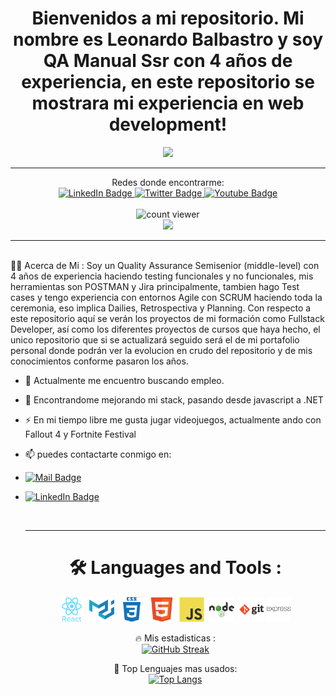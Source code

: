 <!--
**leobalbastro/leobalbastro** is a ✨ _special_ ✨ repository because its `README.md` (this file) appears on your GitHub profile.

Here are some ideas to get you started:

- 🔭 I’m currently working on ...
- 🌱 I’m currently learning ...
- 👯 I’m looking to collaborate on ...
- 🤔 I’m looking for help with ...
- 💬 Ask me about ...
- 📫 How to reach me: ...
- 😄 Pronouns: ...
- ⚡ Fun fact: ...
-->
<div align="center">
  <h1>Bienvenidos a mi repositorio. Mi nombre es Leonardo Balbastro y soy QA Manual Ssr con 4 años de experiencia, en este repositorio se mostrara mi experiencia en web development!</h1>
  <img src="https://i.giphy.com/media/v1.Y2lkPTc5MGI3NjExMnh5bHBmbnZ0dTJiNTc2dHY3c2YzMzFpdWJ5ajNsemF0cXppbDFwdyZlcD12MV9pbnRlcm5hbF9naWZfYnlfaWQmY3Q9cw/WUm2STzv0N5fl3ezyr/giphy.gif" width="100vw"/>
</div>
<hr>
<div id="badges" align="center">
  Redes donde encontrarme:<br>
  <a href="https://www.linkedin.com/in/leobalbastro/" target="_blank">
    <img src="https://img.shields.io/badge/LinkedIn-blue?style=for-the-badge&logo=linkedin&logoColor=white" alt="LinkedIn Badge"/>
  </a>
  <a href="https://x.com/leobalbastro" target="_blank">
    <img src="https://img.shields.io/badge/Twitter-black?style=for-the-badge&logo=x&logoColor=white" alt="Twitter Badge"/>
  </a>
  <a href="https://leonardonbalbastro.com.ar" target="_blank">
    <img src="https://img.shields.io/badge/Portfolio-purple?style=for-the-badge&logo=twitter&logoColor=white" alt="Youtube Badge"/>
  </a>
</div>
<br>
<div align="center">
  <img src="https://komarev.com/ghpvc/?username=leobalbastro&style=flat-square&color=blue" alt="count viewer" width="200vw"/>
</div>

<div align="center">
  <img src="https://i.giphy.com/media/v1.Y2lkPTc5MGI3NjExeDA2cHZrb3ZoMGgzYnFxMGV1b296cWl4cmR1OGJtenEzZ2NiMG9ocCZlcD12MV9pbnRlcm5hbF9naWZfYnlfaWQmY3Q9Zw/Dh5q0sShxgp13DwrvG/giphy.gif"/>
</div>
<hr>
<br>
👨‍💻 Acerca de Mi :
Soy un Quality Assurance Semisenior (middle-level) con 4 años de experiencia haciendo testing funcionales y no funcionales, mis herramientas son POSTMAN y Jira principalmente, tambien hago Test cases y tengo experiencia con entornos Agile con SCRUM haciendo toda la ceremonia, eso implica Dailies, Retrospectiva y Planning.
Con respecto a este repositorio aquí se verán los proyectos de mi formación como Fullstack Developer, así como los diferentes proyectos de cursos que haya hecho, el unico repositorio que si se actualizará seguido será el de mi portafolio personal donde podrán ver la evolucion en crudo del repositorio y de mis conocimientos conforme pasaron los años.

- :telescope: Actualmente me encuentro buscando empleo.

- :seedling: Encontrandome mejorando mi stack, pasando desde javascript a .NET

- :zap: En mi tiempo libre me gusta jugar videojuegos, actualmente ando con Fallout 4 y Fortnite Festival

- :mailbox: puedes contactarte conmigo en:
- [![Mail Badge](https://img.shields.io/badge/leobalbastro-white?style=flat&logo=Gmail&logoColor=red)](mailto:leobalbastro.arg@gmail.com)
- [![LinkedIn Badge](https://img.shields.io/badge/leobalbastro-blue?style=flat&logo=Linkedin&logoColor=white)](https://www.linkedin.com/in/leobalbastro/)

  <br>
  <hr>
  <div align="center">
  <h1>🛠️ Languages and Tools :</h1>
  <div align="center">
    <img src="https://github.com/devicons/devicon/blob/master/icons/react/react-original-wordmark.svg" title="React" alt="React" width="40" height="40"/>&nbsp;
    <img src="https://github.com/devicons/devicon/blob/master/icons/materialui/materialui-original.svg" title="Material UI" alt="Material UI" width="40" height="40"/>&nbsp;
    <img src="https://github.com/devicons/devicon/blob/master/icons/css3/css3-plain-wordmark.svg"  title="CSS3" alt="CSS" width="40" height="40"/>&nbsp;
    <img src="https://github.com/devicons/devicon/blob/master/icons/html5/html5-original.svg" title="HTML5" alt="HTML" width="40" height="40"/>&nbsp;
    <img src="https://github.com/devicons/devicon/blob/master/icons/javascript/javascript-original.svg" title="JavaScript" alt="JavaScript" width="40" height="40"/>&nbsp;
    <img src="https://github.com/devicons/devicon/blob/master/icons/nodejs/nodejs-original-wordmark.svg" title="NodeJS" alt="NodeJS" width="40" height="40"/>&nbsp;
    <img src="https://github.com/devicons/devicon/blob/master/icons/git/git-original-wordmark.svg" title="Git" **alt="Git" width="40" height="40"/>
    <img src="https://github.com/devicons/devicon/blob/master/icons/express/express-original-wordmark.svg" title="Express" **alt="Express" width="40" height="40"/>
  </div>

  :fire: Mis estadisticas : <br>
  [![GitHub Streak](http://github-readme-streak-stats.herokuapp.com?user=leobalbastro&theme=dark&background=000000)](https://git.io/streak-stats)

  🥇 Top Lenguajes mas usados: <br>
  [![Top Langs](https://github-readme-stats.vercel.app/api/top-langs/?username=leobalbastro&layout=compact&theme=vision-friendly-dark)](https://github.com/anuraghazra/github-readme-stats)
</div>

